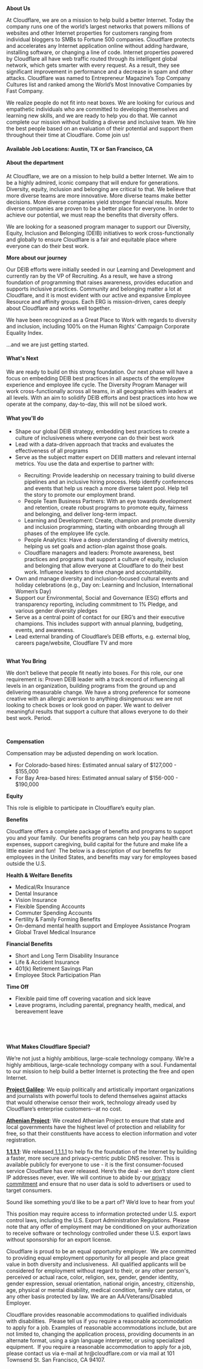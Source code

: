 <div class="content-intro">
	<div><strong>About Us</strong></div>
	<div>
		<p>At Cloudflare, we are on a mission to help build a better Internet. Today the company runs one of the world’s largest networks that powers millions of websites and other Internet properties for customers ranging from individual bloggers to SMBs to Fortune 500 companies. Cloudflare protects and accelerates any Internet application online without adding hardware, installing software, or changing a line of code. Internet properties powered by Cloudflare all have web traffic routed through its intelligent global network, which gets smarter with every request. As a result, they see significant improvement in performance and a decrease in spam and other attacks. Cloudflare was named to Entrepreneur Magazine’s Top Company Cultures list and ranked among the World’s Most Innovative Companies by Fast Company.&nbsp;</p>
		<p><span style="font-weight: 400;">We realize people do not fit into neat boxes. We are looking for curious and empathetic individuals who are committed to developing themselves and learning new skills, and we are ready to help you do that. We cannot complete our mission without building a diverse and inclusive team. We hire the best people based on an evaluation of their potential and support them throughout their time at Cloudflare. Come join us!&nbsp;</span></p>
	</div>
</div>
<h4>Available Job Locations: Austin, TX or San Francisco, CA</h4>
<h4><strong>About the department</strong></h4>
<p>At Cloudflare, we are on a mission to help build a better Internet. We aim to be a highly admired, iconic company that will endure for generations. Diversity, equity, inclusion and belonging are critical to that. We believe that more diverse teams are more innovative. More diverse teams make better decisions. More diverse companies yield stronger financial results. More diverse companies are proven to be a better place for everyone. In order to achieve our potential, we must reap the benefits that diversity offers.</p>
<p>We are looking for a seasoned program manager to support our Diversity, Equity, Inclusion and Belonging (DEIB) initiatives to work cross-functionally and globally to ensure Cloudflare is a fair and equitable place where everyone can do their best work.</p>
<p><strong>More about our journey</strong></p>
<p>Our DEIB efforts were initially seeded in our Learning and Development and currently ran by the VP of Recruiting. As a result, we have a strong foundation of programming that raises awareness, provides education and supports inclusive practices. Community and belonging matter a lot at Cloudflare, and it is most evident with our active and expansive Employee Resource and affinity groups. Each ERG is mission-driven, cares deeply about Cloudflare and works well together.&nbsp;</p>
<p>We have been recognized as a Great Place to Work with regards to diversity and inclusion, including 100% on the Human Rights’ Campaign Corporate Equality Index.</p>
<p>…and we are just getting started.</p>
<h4><strong>What's Next</strong></h4>
<p>We are ready to build on this strong foundation. Our next phase will have a focus on embedding DEIB best practices in all aspects of the employee experience and employee life cycle. The Diversity Program Manager will work cross-functionally across all teams, in all geographies with leaders at all levels. With an aim to solidify DEIB efforts and best practices into how we operate at the company, day-to-day, this will not be siloed work.</p>
<h4><strong>What you'll do</strong></h4>
<ul>
	<li>Shape our global DEIB strategy, embedding best practices to create a culture of inclusiveness where everyone can do their best work</li>
	<li>Lead with a data-driven approach that tracks and evaluates the effectiveness of all programs</li>
	<li>Serve as the subject matter expert on DEIB matters and relevant internal metrics. You use the data and expertise to partner with:&nbsp;</li>
	<ul>
		<li>Recruiting: Provide leadership on necessary training to build diverse pipelines and an inclusive hiring process. Help identify conferences and events that help us reach a more diverse talent pool. Help tell the story to promote our employment brand.</li>
		<li>People Team Business Partners: With an eye towards development and retention, create robust programs to promote equity, fairness and belonging, and deliver long-term impact.&nbsp;</li>
		<li>Learning and Development: Create, champion and promote diversity and inclusion programming, starting with onboarding through all phases of the employee life cycle.</li>
		<li>People Analytics: Have a deep understanding of diversity metrics, helping us set goals and action-plan against those goals.&nbsp;</li>
		<li>Cloudflare managers and leaders: Promote awareness, best practices and programs that support a culture of equity, inclusion and belonging that allow everyone at Cloudflare to do their best work. Influence leaders to drive change and accountability.&nbsp;&nbsp;</li>
	</ul>
	<li>Own and manage diversity and inclusion-focused cultural events and holiday celebrations (e.g., Day on: Learning and Inclusion, International Women’s Day)</li>
	<li>Support our Environmental, Social and Governance (ESG) efforts and transparency reporting, including commitment to 1% Pledge, and various gender diversity pledges</li>
	<li>Serve as a central point of contact for our ERG’s and their executive champions. This includes support with annual planning, budgeting, events, and awareness.</li>
	<li>Lead external branding of Cloudflare’s DEIB efforts, e.g. external blog, careers page/website, Cloudflare TV and more</li>
</ul>
<p><strong><br></strong><strong>What You Bring</strong></p>
<p>We don’t believe that people fit neatly into boxes. For this role, our one requirement is: Proven DEIB leader with a track record of influencing all levels in an organization, building programs from the ground up and delivering measurable change. We have a strong preference for someone creative with an allergic aversion to anything disingenuous: we are not looking to check boxes or look good on paper. We want to deliver meaningful results that support a culture that allows everyone to do their best work. Period.</p>
<p>&nbsp;</p>
<p><strong>Compensation</strong></p>
<p>Compensation may be adjusted depending on work location.</p>
<ul>
	<li>For Colorado-based hires: Estimated annual salary of $127,000 - $155,000</li>
	<li>For Bay Area-based hires: Estimated annual salary of $156-000 - $190,000</li>
</ul>
<p><strong>Equity</strong></p>
<p>This role is eligible to participate in Cloudflare’s equity plan.</p>
<p><strong>Benefits</strong></p>
<p>Cloudflare offers a complete package of benefits and programs to support you and your family.&nbsp; Our benefits programs can help you pay health care expenses, support caregiving, build capital for the future and make life a little easier and fun!&nbsp; The below is a description of our benefits for employees in the United States, and benefits may vary for employees based outside the U.S.</p>
<p><strong>Health &amp; Welfare Benefits</strong></p>
<ul>
	<li>Medical/Rx Insurance</li>
	<li>Dental Insurance</li>
	<li>Vision Insurance</li>
	<li>Flexible Spending Accounts</li>
	<li>Commuter Spending Accounts</li>
	<li>Fertility &amp; Family Forming Benefits</li>
	<li>On-demand mental health support and Employee Assistance Program</li>
	<li>Global Travel Medical Insurance</li>
</ul>
<p><strong>Financial Benefits</strong></p>
<ul>
	<li>Short and Long Term Disability Insurance</li>
	<li>Life &amp; Accident Insurance</li>
	<li>401(k) Retirement Savings Plan</li>
	<li>Employee Stock Participation Plan</li>
</ul>
<p><strong>Time Off</strong></p>
<ul>
	<li>Flexible paid time off covering vacation and sick leave</li>
	<li>Leave programs, including parental, pregnancy health, medical, and bereavement leave</li>
</ul>
<p>&nbsp;</p>
<p>&nbsp;</p>
<div class="content-conclusion">
	<p><strong>What Makes Cloudflare Special?</strong></p>
	<p><span style="font-weight: 400;">We’re not just a highly ambitious, large-scale technology company. We’re a highly ambitious, large-scale technology company with a soul. Fundamental to our mission to help build a better Internet is protecting the free and open Internet.</span></p>
	<p><a href="https://blog.cloudflare.com/protecting-free-expression-online/"><strong>Project Galileo</strong></a><span style="font-weight: 400;">: We equip politically and artistically important organizations and journalists with powerful tools to defend themselves against attacks that would otherwise censor their work, technology already used by Cloudflare’s enterprise customers--at no cost.</span></p>
	<p><strong><a href="https://www.cloudflare.com/athenian/">Athenian Project</a></strong><span style="font-weight: 400;">: We created Athenian Project to ensure that state and local governments have the highest level of protection and reliability for free, so that their constituents have access to election information and voter registration.</span></p>
	<p><a href="https://1.1.1.1/"><strong>1.1.1.1</strong></a><span style="font-weight: 400;">: We released</span><a href="https://1.1.1.1/"> <span style="font-weight: 400;">1.1.1.1</span></a><span style="font-weight: 400;"> to help fix the foundation of the Internet by building a faster, more secure and privacy-centric public DNS resolver. This is available publicly for everyone to use - it is the first consumer-focused service Cloudflare has ever released. Here’s the deal - we don’t store client IP addresses never, ever. We will continue to abide by our</span><a href="https://developers.cloudflare.com/1.1.1.1/privacy/public-dns-resolver"> privacy commitment</a><span style="font-weight: 400;"> and ensure that no user data is sold to advertisers or used to target consumers.</span></p>
	<p><span style="font-weight: 400;">Sound like something you’d like to be a part of? We’d love to hear from you!</span></p>
	<p><span style="font-weight: 400;">This position may require access to information protected under U.S. export control laws, including the U.S. Export Administration Regulations. Please note that any offer of employment may be conditioned on your authorization to receive software or technology controlled under these U.S. export laws without sponsorship for an export license.</span></p>
	<p><span style="font-weight: 400;">Cloudflare is proud to be an equal opportunity employer. &nbsp;We are committed to providing equal employment opportunity for all people and place great value in both diversity and inclusiveness. &nbsp;All qualified applicants will be considered for employment without regard to their, or any other person's, perceived or actual</span> <span style="font-weight: 400;">race, color, religion, sex, gender, gender identity, gender expression, sexual orientation, national origin, ancestry, citizenship, age, physical or mental disability, medical condition, family care status, or any other basis protected by law. </span><span style="font-weight: 400;">We are an AA/Veterans/Disabled Employer.</span></p>
	<p><span style="font-weight: 400;">Cloudflare provides reasonable accommodations to qualified individuals with disabilities. &nbsp;Please tell us if you require a reasonable accommodation to apply for a job. Examples of reasonable accommodations include, but are not limited to, changing the application process, providing documents in an alternate format, using a sign language interpreter, or using specialized equipment. &nbsp;If you require a reasonable accommodation to apply for a job, please contact us via e-mail at </span><span style="font-weight: 400;">hr@cloudflare.com</span><span style="font-weight: 400;"> or via mail at 101 Townsend St. San Francisco, CA 94107.</span></p>
</div>